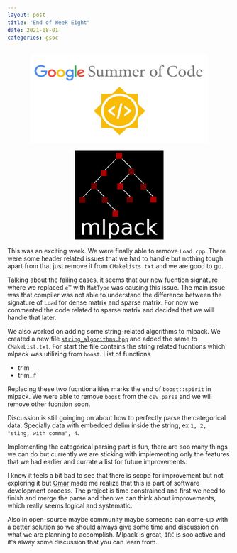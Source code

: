 ```yaml
---
layout: post
title: "End of Week Eight"
date: 2021-08-01
categories: gsoc
---
```


<p align="center">
  <img src="/images/gsoc-logo.png" width=400 height=200>
</p>
<p align="center">
  <img src="/images/mlpack-logo.png">
</p>

This was an exciting week. We were finally able to remove `Load.cpp`. There were some header
related issues that we had to handle but nothing tough apart from that just remove it from
`CMakelists.txt` and we are good to go.

Talking about the failing cases, it seems that our new fucntion signature where we replaced
`eT` with `MatType` was causing this issue. The main issue was that compiler was not able to
understand the difference between the signature of `Load` for dense matrix and sparse matrix.
For now we commented the code related to sparse matrix and decided that we will handle that
later.

We also worked on adding some string-related algorithms to mlpack. We created a new file
[`string_algorithms.hpp`](https://github.com/mlpack/mlpack/blob/3be9474388a42f74be0f0119346080a539a05e6b/src/mlpack/core/data/string_algorithms.hpp) and added the same to `CMakeList.txt`. For start the file contains
the string related fucntions which mlpack was utilizing from `boost`. List of functions

* trim
* trim_if

Replacing these two fucntionalities marks the end of `boost::spirit` in mlpack. We were able
to remove `boost` from the `csv parse` and we will remove other fucntion soon.

Discussion is still goinging on about how to perfectly parse the categorical data. Specially
data with embedded delim inside the string, ex `1, 2, "sting, with comma", 4`.

Implementing the categorical parsing part is fun, there are soo many things we can do but
currently we are sticking with implementing only the features that we had earlier and
currate a list for future improvements.

I know it feels a bit bad to see that there is scope for improvement but not exploring it
but [Omar](https://shrit.me/) made me realize that this is part of software development process. The project
is time constrained and first we need to finish and merge the parse and then we can think
about improvements, which really seems logical and systematic.

Also in open-source maybe community maybe someone can come-up with a better solution so
we should always give some time and discussion on what we are planning to accomplish.
Mlpack is great, `IRC` is soo active and it's alway some discussion that you can learn
from.


